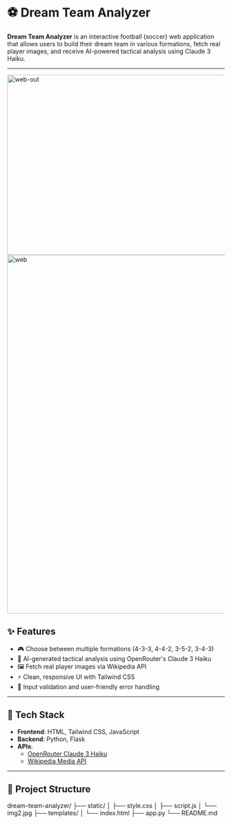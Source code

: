 # ⚽ Dream Team Analyzer

**Dream Team Analyzer** is an interactive football (soccer) web application that allows users to build their dream team in various formations, fetch real player images, and receive AI-powered tactical analysis using Claude 3 Haiku.

---
<img width="832" height="417" alt="web-out" src="https://github.com/user-attachments/assets/ef625960-11fc-47be-89a3-b8e49139c729" />
<img width="1890" height="830" alt="web" src="https://github.com/user-attachments/assets/54c21a52-9061-4c0b-a851-c9856324925b" />

## ✨ Features

- 🎮 Choose between multiple formations (4-3-3, 4-4-2, 3-5-2, 3-4-3)
- 🧠 AI-generated tactical analysis using OpenRouter's Claude 3 Haiku
- 🖼️ Fetch real player images via Wikipedia API
- ⚡ Clean, responsive UI with Tailwind CSS
- 🚨 Input validation and user-friendly error handling

---

## 🧱 Tech Stack

- **Frontend**: HTML, Tailwind CSS, JavaScript  
- **Backend**: Python, Flask  
- **APIs**:
  - [OpenRouter Claude 3 Haiku](https://openrouter.ai/)
  - [Wikipedia Media API](https://www.mediawiki.org/wiki/API:Main_page)

---

## 📂 Project Structure
dream-team-analyzer/
├── static/
│ ├── style.css
│ ├── script.js
│ └── img2.jpg
├── templates/
│ └── index.html
├── app.py
└── README.md

